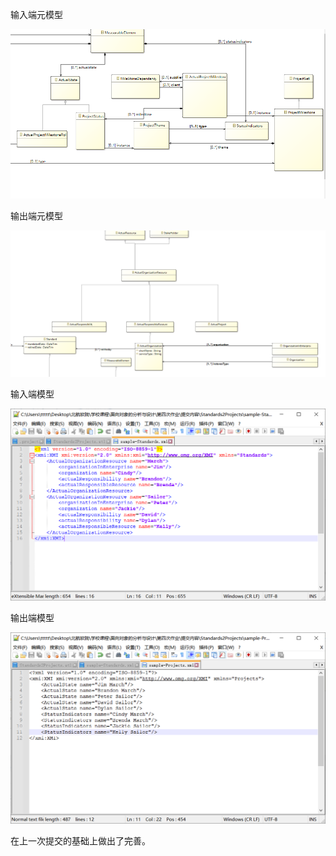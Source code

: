 输入端元模型

![输入端元模型UAF_Projects](readme.assets/输入端元模型UAF_Projects.jpg)

输出端元模型

![输出端元模型UAF_Standards](readme.assets/输出端元模型UAF_Standards.jpg)

输入端模型

![输入端模型Standards](readme.assets/输入端模型Standards.jpg)

输出端模型

![输出端模型Projects](readme.assets/输出端模型Projects.jpg)

在上一次提交的基础上做出了完善。